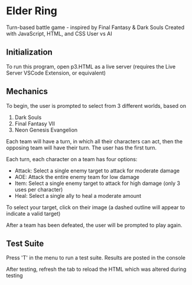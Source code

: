 # Elder Ring
Turn-based battle game - inspired by Final Fantasy & Dark Souls
Created with JavaScript, HTML, and CSS
User vs AI

## Initialization
To run this program, open p3.HTML as a live server (requires the Live Server VSCode Extension, or equivalent)

## Mechanics
To begin, the user is prompted to select from 3 different worlds, based on
1. Dark Souls
2. Final Fantasy VII
3. Neon Genesis Evangelion

Each team will have a turn, in which all their characters can act, then the opposing team will have their turn.
The user has the first turn.

Each turn, each character on a team has four options:
- Attack: Select a single enemy target to attack for moderate damage
- AOE: Attack the entire enemy team for low damage
- Item: Select a single enemy target to attack for high damage (only 3 uses per character)
- Heal: Select a single ally to heal a moderate amount

To select your target, click on their image (a dashed outline will appear to indicate a valid target)

After a team has been defeated, the user will be prompted to play again.

## Test Suite
Press 'T' in the menu to run a test suite. Results are posted in the console

After testing, refresh the tab to reload the HTML which was altered during testing